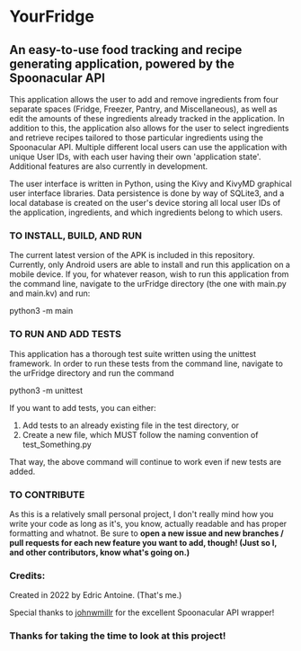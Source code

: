 # YourFridge

## An easy-to-use food tracking and recipe generating application, powered by the Spoonacular API

This application allows the user to add and remove ingredients from four separate spaces (Fridge, Freezer, Pantry, and
Miscellaneous), as well as edit the amounts of these ingredients already tracked in the application. In addition to
this, the application also allows for the user to select ingredients and retrieve recipes tailored to 
those particular ingredients using the Spoonacular API. Multiple different local users can use the application with 
unique User IDs, with each user having their own 'application state'. Additional features are also currently in 
development.

The user interface is written in Python, using the Kivy and KivyMD graphical user interface libraries.
Data persistence is done by way of SQLite3, and a local database is created on the user's device storing all local 
user IDs of the application, ingredients, and which ingredients belong to which users.

### TO INSTALL, BUILD, AND RUN

The current latest version of the APK is included in this repository. Currently, only Android users are able to 
install and run this application on a mobile device. If you, for whatever reason, wish to run this application from
the command line, navigate to the urFridge directory (the one with main.py and main.kv) and run:

python3 -m main


### TO RUN AND ADD TESTS

This application has a thorough test suite written using the unittest framework. In order to run these tests from the 
command line, navigate to the urFridge directory and run the command

python3 -m unittest

If you want to add tests, you can either:
1. Add tests to an already existing file in the test directory, or
2. Create a new file, which MUST follow the naming convention of test_Something.py

That way, the above command will continue to work even if new tests are added.

### TO CONTRIBUTE

As this is a relatively small personal project, I don't really mind how you write your code as long as it's, you know,
actually readable and has proper formatting and whatnot. Be sure to **open a new issue and new branches / pull requests for each new 
feature you want to add, though! (Just so I, and other contributors, know what's going on.)**

### Credits:
Created in 2022 by Edric Antoine. (That's me.)

Special thanks to [johnwmillr](https://github.com/johnwmillr) for the excellent Spoonacular API wrapper!

### Thanks for taking the time to look at this project!





